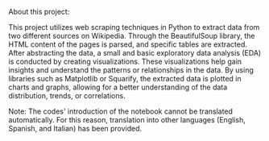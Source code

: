 About this project:

This project utilizes web scraping techniques in Python to extract data from two different sources on Wikipedia. Through the BeautifulSoup library, the HTML content of the pages is parsed, and specific tables are extracted. After abstracting the data, a small and basic exploratory data analysis (EDA) is conducted by creating visualizations. These visualizations help gain insights and understand the patterns or relationships in the data. By using libraries such as Matplotlib or Squarify, the extracted data is plotted in charts and graphs, allowing for a better understanding of the data distribution, trends, or correlations.

Note: The codes' introduction of the notebook cannot be translated automatically. For this reason, translation into other languages (English, Spanish, and Italian) has been provided.